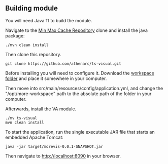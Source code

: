 ## Building module
You will need Java 11 to build the module.

Navigate to the [Min Max Cache Repository]([https://github.com/athenarc/MinMaxCache/tree/main]) clone and install the java package:

```
./mvn clean install
```

Then clone this repository.
```
git clone https://github.com/athenarc/ts-visual.git

```
Before installing you will need to configure it.
Download the [workspace folder]([https://imisathena-my.sharepoint.com/:f:/g/personal/bstam_athenarc_gr/El0u9Yk5XRRDnnRJkvK-OfMBNNv5yGefoEQVFy0cBylCoA?e=oMtgFz]) and place it somewhere in your computer.

Then move into src/main/resources/config/application.yml, and change the "/opt/more-workspace" path to the absolute path of the folder in your computer.

Afterwards, install the VA module.
```
./mv ts-visual
mvn clean install
```

To start the application, run the single executable JAR file that starts an embedded Apache Tomcat:

```
java -jar target/morevis-0.0.1-SNAPSHOT.jar
```

Then navigate to [http://localhost:8090](http://localhost:8090) in your browser.

</br>
